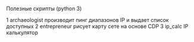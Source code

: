 Полезные скрипты (python 3)

1 archaeologist		производит пинг диапазонов IP  и выдает список доступных
2 entrepreneur		рисует карту сете на основе CDP
3 ip_calc		IP калькулятор

